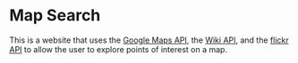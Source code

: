 

# Map Search

This is a website that uses the [Google Maps API](https://developers.google.com/maps/), 
the [Wiki API](https://www.mediawiki.org/wiki/API:Main_page), and the 
[flickr API](https://www.flickr.com/services/api/) 
to allow the user to explore points of interest on a map.

